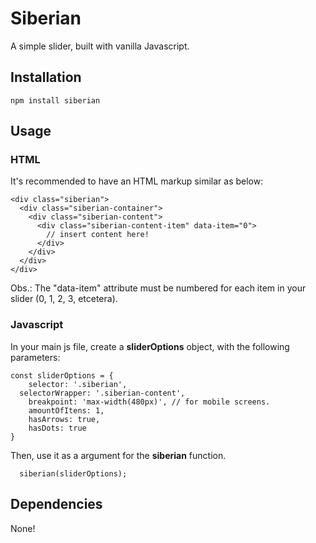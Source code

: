 # Siberian

A simple slider, built with vanilla Javascript.

## Installation

```
npm install siberian
```

## Usage

### HTML

It's recommended to have an HTML markup similar as below:

```
<div class="siberian">
  <div class="siberian-container">
    <div class="siberian-content">
      <div class="siberian-content-item" data-item="0">
        // insert content here!
      </div>
    </div>
  </div>
</div>
```

Obs.: The "data-item" attribute must be numbered for each item in your slider (0, 1, 2, 3, etcetera).

### Javascript

In your main js file, create a **sliderOptions** object, with the following parameters:

```
const sliderOptions = {
	selector: '.siberian',
  selectorWrapper: '.siberian-content',
	breakpoint: 'max-width(480px)', // for mobile screens.
	amountOfItens: 1,
	hasArrows: true,
	hasDots: true
}
```

Then, use it as a argument for the **siberian** function.

```
  siberian(sliderOptions);
```

## Dependencies

None!
